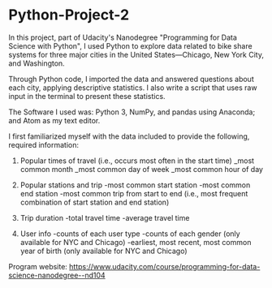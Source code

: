 # Python-Project-2
In this project, part of Udacity's Nanodegree "Programming for Data Science with Python", I used Python to explore data related to bike share systems for three major cities in the United States—Chicago, New York City, and Washington. 

Through Python code, I imported the data and answered questions about each city, applying descriptive statistics. I also write a script that uses raw input in the terminal to present these statistics.

The Software I used was: 
Python 3, NumPy, and pandas using Anaconda; and Atom as my text editor. 

I first familiarized myself with the data included to provide the following, required information:

1. Popular times of travel (i.e., occurs most often in the start time)
_most common month
_most common day of week
_most common hour of day

2. Popular stations and trip
-most common start station
-most common end station
-most common trip from start to end (i.e., most frequent combination of start station and end station)

3. Trip duration
-total travel time
-average travel time

4. User info
-counts of each user type
-counts of each gender (only available for NYC and Chicago)
-earliest, most recent, most common year of birth (only available for NYC and Chicago)

Program website: https://www.udacity.com/course/programming-for-data-science-nanodegree--nd104
